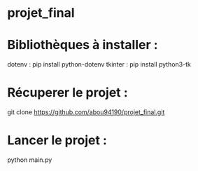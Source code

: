 ﻿# projet_final
# Bibliothèques à installer :
dotenv : pip install python-dotenv
tkinter : pip install python3-tk

# Récuperer le projet :
git clone https://github.com/abou94190/projet_final.git

# Lancer le projet :
python main.py
